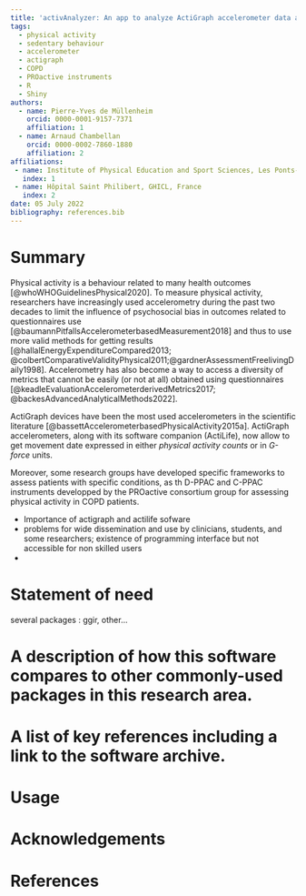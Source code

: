 ```yaml
---
title: 'activAnalyzer: An app to analyze ActiGraph accelerometer data and to implement the use of the PROactive Physical Activity in COPD instruments'
tags:
  - physical activity
  - sedentary behaviour
  - accelerometer
  - actigraph
  - COPD
  - PROactive instruments
  - R
  - Shiny
authors:
  - name: Pierre-Yves de Müllenheim
    orcid: 0000-0001-9157-7371
    affiliation: 1
  - name: Arnaud Chambellan
    orcid: 0000-0002-7860-1880
    affiliation: 2
affiliations:
 - name: Institute of Physical Education and Sport Sciences, Les Ponts-de-Cé, France
   index: 1
 - name: Hôpital Saint Philibert, GHICL, France
   index: 2
date: 05 July 2022
bibliography: references.bib
---
```


# Summary
Physical activity is a behaviour related to many health outcomes [@whoWHOGuidelinesPhysical2020]. To measure physical activity, researchers have increasingly used accelerometry during the past two decades to limit the influence of psychosocial bias in outcomes related to questionnaires use [@baumannPitfallsAccelerometerbasedMeasurement2018] and thus to use more valid methods for getting results [@hallalEnergyExpenditureCompared2013; @colbertComparativeValidityPhysical2011;@gardnerAssessmentFreelivingDaily1998]. Accelerometry has also become a way to access a diversity of metrics that cannot be easily (or not at all) obtained using questionnaires [@keadleEvaluationAccelerometerderivedMetrics2017; @backesAdvancedAnalyticalMethods2022].

ActiGraph devices have been the most used accelerometers in the scientific literature [@bassettAccelerometerbasedPhysicalActivity2015a]. ActiGraph accelerometers, along with its software companion (ActiLife), now allow to get movement date expressed in either *physical activity counts* or in *G-force* units.

Moreover, some research groups have developed specific frameworks to assess patients with specific conditions, as th D-PPAC and C-PPAC instruments developped by the PROactive consortium group for assessing physical activity in COPD patients.


- Importance of actigraph and actilife sofware
- problems for wide dissemination and use by clinicians, students, and some researchers; existence of programming interface but not accessible for non skilled users
-

# Statement of need
several packages : ggir, other...

# A description of how this software compares to other commonly-used packages in this research area.

# A list of key references including a link to the software archive.

# Usage



# Acknowledgements

# References
